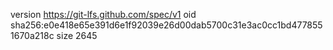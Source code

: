 version https://git-lfs.github.com/spec/v1
oid sha256:e0e418e65e391d6e1f92039e26d00dab5700c31e3ac0cc1bd4778551670a218c
size 2645
